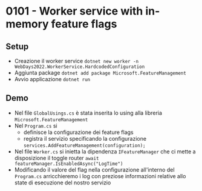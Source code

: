 # 0101 - Worker service with in-memory feature flags

## Setup
- Creazione il worker service `dotnet new worker -n WebDays2022.WorkerService.HardcodedConfiguration`
- Aggiunta package `dotnet add package Microsoft.FeatureManagement`
- Avvio applicazione `dotnet run`

## Demo
- Nel file `GlobalUsings.cs` è stata inserita lo using alla libreria `Microsoft.FeatureManagement`
- Nel `Program.cs` si
  - definisce la configurazione dei feature flags
  - registra il servizio specificando la configurazione `services.AddFeatureManagement(configuration);`
- Nel file `Worker.cs` si inietta la dipendenza `IFeatureManager` che ci mette a disposizione il toggle router `await featureManager.IsEnabledAsync("LogTime")`
- Modificando il valore del flag nella configurazione all'interno del `Program.cs` arricchieremo i log con preziose informazioni relative allo state di esecuzione del nostro servizio